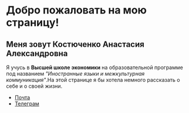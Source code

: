# Добро пожаловать на мою страницу!
## Меня зовут Костюченко Анастасия Александровна
Я учусь в **Высшей школе экономики** на образовательной программе под названием *"Иностранные языки и межкультурная коммуникация"*.На этой странице я бы хотела немного рассказать о себе и о своей жизни.

* [Почта](mailto:kostochkanastya@mail.ru)
* [Телеграм](https://t.me/kostochkan)
